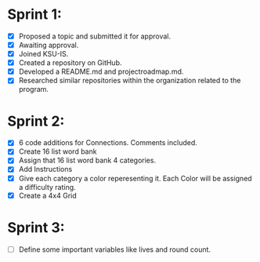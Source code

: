 # Sprint 1:
- [x] Proposed a topic and submitted it for approval.
- [x] Awaiting approval.
- [x] Joined KSU-IS.
- [x] Created a repository on GitHub.
- [x] Developed a README.md and projectroadmap.md.
- [x] Researched similar repositories within the organization related to the program.     

# Sprint 2:
- [x] 6 code additions for Connections. Comments included. 
- [x] Create 16 list word bank
- [x] Assign that 16 list word bank 4 categories. 
- [x] Add Instructions
- [x] Give each category a color reperesenting it. Each Color will be assigned a difficulty rating. 
- [x] Create a 4x4 Grid

# Sprint 3:
- [ ] Define some important variables like lives and round count.
